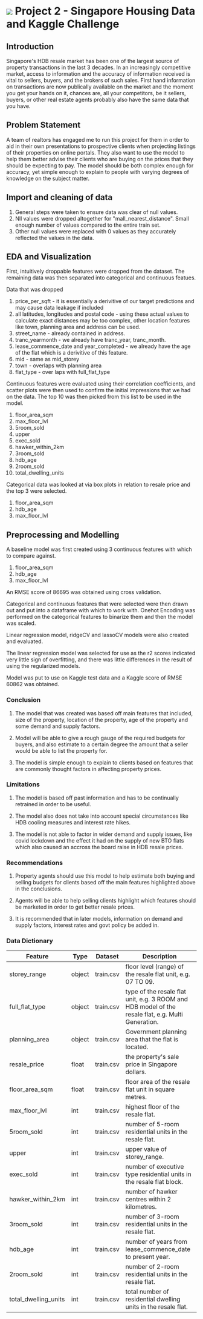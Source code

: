 #  ![](https://ga-dash.s3.amazonaws.com/production/assets/logo-9f88ae6c9c3871690e33280fcf557f33.png) Project 2 - Singapore Housing Data and Kaggle Challenge


## Introduction

Singapore's HDB resale market has been one of the largest source of property transactions in the last 3 decades. In an increasingly competitive market, access to information and the accuracy of information received is vital to sellers, buyers, and the brokers of such sales. First hand information on transactions are now publically available on the market and the moment you get your hands on it, chances are, all your competitors, be it sellers, buyers, or other real estate agents probably also have the same data that you have.

## Problem Statement

A team of realtors has engaged me to run this project for them in order to aid in their own presentations to prospective clients when projecting listings of their properties on online portals. They also want to use the model to help them better advise their clients who are buying on the prices that they should be expecting to pay. The model should be both complex enough for accuracy, yet simple enough to explain to people with varying degrees of knowledge on the subject matter.

## Import and cleaning of data

1. General steps were taken to ensure data was clear of null values.
2. Nll values were dropped altogether for "mall_nearest_distance". Small enough number of values compared to the entire train set.
3. Other null values were replaced with 0 values as they accurately reflected the values in the data.


## EDA and Visualization

First, intuitively droppable features were dropped from the dataset. The remaining data was then separated into categorical and continuous featues.

Data that was dropped
1. price_per_sqft - it is essentially a derivitive of our target predictions and may cause data leakage if included
2. all latitudes, longitudes and postal code - using these actual values to calculate exact distances may be too complex, other location features like town, planning area and address can be used.
3. street_name - already contained in address.
4. tranc_yearmonth - we already have tranc_year, tranc_month.
5. lease_commence_date and year_completed - we already have the age of the flat which is a derivitive of this feature.
6. mid - same as mid_storey
7. town - overlaps with planning area
8. flat_type - over laps with full_flat_type

Continuous features were evaluated using their correlation coefficients, and scatter plots were then used to confirm the initial impressions 
that we had on the data. The top 10 was then picked from this list to be used in the model.

1. floor_area_sqm
2. max_floor_lvl
3. 5room_sold
4. upper
5. exec_sold
6. hawker_within_2km
7. 3room_sold
8. hdb_age
9. 2room_sold
10. total_dwelling_units

Categorical data was looked at via box plots in relation to resale price and the top 3 were selected.

1. floor_area_sqm
2. hdb_age
3. max_floor_lvl


## Preprocessing and Modelling

A baseline model was first created using 3 continuous features with which to compare against.

1. floor_area_sqm
2. hdb_age
3. max_floor_lvl

An RMSE score of 86695 was obtained using cross validation.

Categorical and continuous features that were selected were then drawn out and put into a dataframe with which to work with.
Onehot Encoding was performed on the categorical features to binarize them and then the model was scaled.

Linear regression model, ridgeCV and lassoCV models were also created and evaluated.

The linear regression model was selected for use as the r2 scores indicated very little sign of overfitting, and there was little differences in the result of using the regularized models.

Model was put to use on Kaggle test data and a Kaggle score of RMSE 60862 was obtained.


### Conclusion

1. The model that was created was based off main features that included, size of the property, location of the property, age of the property and some demand and supply factors. 

2. Model will be able to give a rough gauge of the required budgets for buyers, and also estimate to a certain degree the amount that a seller would be able to list the property for.

3. The model is simple enough to explain to clients based on features that are commonly thought factors in affecting property prices.


### Limitations

1. The model is based off past information and has to be continually retrained in order to be useful.

2. The model also does not take into account special circumstances like HDB cooling measures and interest rate hikes.

3. The model is not able to factor in wider demand and supply issues, like covid lockdown and the effect it had on the supply of new BTO flats which also caused an accross the board raise in HDB resale prices.


### Recommendations

1. Property agents should use this model to help estimate both buying and selling budgets for clients based off the main features highlighted above in the conclusions.

2. Agents will be able to help selling clients highlight which features should be marketed in order to get better resale prices.

3. It is recommended that in later models, information on demand and supply factors, interest rates and govt policy be added in.


### Data Dictionary
|Feature|Type|Dataset|Description|
|---|---|---|---|
|storey_range|object|train.csv|floor level (range) of the resale flat unit, e.g. 07 TO 09.|
|full_flat_type|object|train.csv|type of the resale flat unit, e.g. 3 ROOM and HDB model of the resale flat, e.g. Multi Generation.|
|planning_area|object|train.csv|Government planning area that the flat is located.|
|resale_price|float|train.csv|the property's sale price in Singapore dollars.|
|floor_area_sqm|float|train.csv|floor area of the resale flat unit in square metres.|
|max_floor_lvl|int|train.csv|highest floor of the resale flat.|
|5room_sold|int|train.csv|number of 5-room residential units in the resale flat.|
|upper|int|train.csv|upper value of storey_range.|
|exec_sold|int|train.csv|number of executive type residential units in the resale flat block.|
|hawker_within_2km|int|train.csv|number of hawker centres within 2 kilometres.|
|3room_sold|int|train.csv|number of 3-room residential units in the resale flat.|
|hdb_age|int|train.csv|number of years from lease_commence_date to present year.|
|2room_sold|int|train.csv|number of 2-room residential units in the resale flat.|
|total_dwelling_units|int|train.csv|total number of residential dwelling units in the resale flat.|
